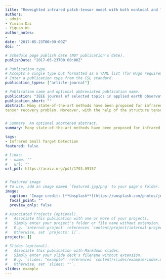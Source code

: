 ```yaml
---
title: "Reweighted infrared patch-tensor model with both nonlocal and local priors for single-frame small target detection"
authors:
- admin
- Yimian Dai
- Yiquan Wu
author_notes:
- 
date: "2017-05-23T00:00:00Z"
doi: ""

# Schedule page publish date (NOT publication's date).
publishDate: "2017-05-23T00:00:00Z"

# Publication type.
# Accepts a single type but formatted as a YAML list (for Hugo requirements).
# Enter a publication type from the CSL standard.
publication_types: ["article-journal"]

# Publication name and optional abbreviated publication name.
publication: "IEEE journal of selected topics in applied earth observations and remote sensing"
publication_short: ""
abstract: Many state-of-the-art methods have been proposed for infrared small target detection. They work well on the images with homogeneous backgrounds and high-contrast targets. However, when facing highly heterogeneous backgrounds, they would not perform very well, mainly due to: the existence of strong edges and other interfering components,  not utilizing the priors fully. Inspired by this, we propose a novel method to exploit both local and non-local priors simultaneously. Firstly, we employ a new infrared patch-tensor model to represent the image and preserve its spatial correlations. Exploiting the target sparse prior and background non-local self-correlation prior, the target-background separation is modeled as a robust low-rank
tensor recovery problem. Moreover, with the help of the structure tensor and reweighted idea, we design an entry-wise localstructure-adaptive and sparsity enhancing weight to replace the globally constant weighting parameter. The decomposition could be achieved via the element-wise reweighted higher-order robust principal component analysis with an additional convergence condition according to the practical situation of target detection. Extensive experiments demonstrate that our model outperforms the other state-of-the-arts, in particular for the images with very dim targets and heavy clutters.


# Summary. An optional shortened abstract.
summary: Many state-of-the-art methods have been proposed for infrared small target detection. Inspired by this, we propose a novel method to exploit both local and non-local priors simultaneously. 

tags:
- Infrared Small Target Detection
featured: false

# links:
# - name: ""
#   url: ""
url_pdf: https://arxiv.org/pdf/1703.09157


# Featured image
# To use, add an image named `featured.jpg/png` to your page's folder. 
image:
  caption: 'Image credit: [**Unsplash**](https://unsplash.com/photos/jdD8gXaTZsc)'
  focal_point: ""
  preview_only: false

# Associated Projects (optional).
#   Associate this publication with one or more of your projects.
#   Simply enter your project's folder or file name without extension.
#   E.g. `internal-project` references `content/project/internal-project/index.md`.
#   Otherwise, set `projects: []`.
projects: []

# Slides (optional).
#   Associate this publication with Markdown slides.
#   Simply enter your slide deck's filename without extension.
#   E.g. `slides: "example"` references `content/slides/example/index.md`.
#   Otherwise, set `slides: ""`.
slides: example
---
```


